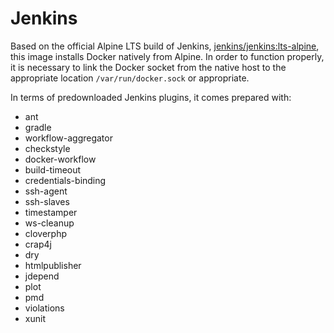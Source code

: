 # Jenkins

Based on the official Alpine LTS build of Jenkins, [jenkins/jenkins:lts-alpine](https://hub.docker.com/r/jenkins/jenkins/), this image installs Docker natively from Alpine. In order to function properly, it is necessary to link the Docker socket from the native host to the appropriate location `/var/run/docker.sock` or appropriate.

In terms of predownloaded Jenkins plugins, it comes prepared with:

- ant
- gradle
- workflow-aggregator
- checkstyle
- docker-workflow
- build-timeout
- credentials-binding
- ssh-agent
- ssh-slaves
- timestamper
- ws-cleanup
- cloverphp
- crap4j
- dry
- htmlpublisher
- jdepend
- plot
- pmd
- violations
- xunit